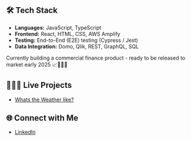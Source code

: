 ## 🛠️ Tech Stack

- **Languages:** JavaScript, TypeScript
- **Frontend:** React, HTML, CSS, AWS Amplify
- **Testing:** End-to-End (E2E) testing (Cypress / Jest)
- **Data Integration:** Domo, Qlik, REST, GraphQL, SQL

Currently building a commercial finance product - ready to be released to market early 2025 📈🕺🏻🚀

## 👷🏼‍♂️ Live Projects 

- [Whats the Weather like?](https://whatstheweatherlike.vercel.app/)

## 🌐 Connect with Me

- [LinkedIn](https://www.linkedin.com/in/gregmunro90/)
